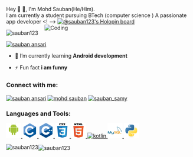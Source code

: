 Hey 🌈 👋, I'm Mohd Sauban(He/Him).<br>
I am currently a student pursuing BTech (computer science )
A passionate app developer
<! <img align="right" alt="Coding" width="400" src="https://cdn.dribbble.com/users/116207/screenshots/384914/programmer.gif"> -->
[![@sauban123's Holopin board](https://holopin.me/sauban123)](https://holopin.io/@sauban123)

<p align="left"> <img src="https://komarev.com/ghpvc/?username=sauban123&label=Profile%20views&color=0e75b6&style=flat" alt="sauban123" /> </p>

<p align="left"> <a href="https://twitter.com/sauban ansari" target="blank"><img src="https://img.shields.io/twitter/follow/sauban ansari?logo=twitter&style=for-the-badge" alt="sauban ansari" /></a> </p>

- 🌱 I’m currently learning **Android development**

- ⚡ Fun fact **i am funny**

<h3 align="left">Connect with me:</h3>
<p align="left">
<a href="https://twitter.com/sauban ansari" target="blank"><img align="center" src="https://raw.githubusercontent.com/rahuldkjain/github-profile-readme-generator/master/src/images/icons/Social/twitter.svg" alt="sauban ansari" height="30" width="40" /></a>
<a href="https://linkedin.com/in/mohd sauban" target="blank"><img align="center" src="https://raw.githubusercontent.com/rahuldkjain/github-profile-readme-generator/master/src/images/icons/Social/linked-in-alt.svg" alt="mohd sauban" height="30" width="40" /></a>
<a href="https://instagram.com/sauban_samy" target="blank"><img align="center" src="https://raw.githubusercontent.com/rahuldkjain/github-profile-readme-generator/master/src/images/icons/Social/instagram.svg" alt="sauban_samy" height="30" width="40" /></a>
<!-- <a href="https://www.codechef.com/users/mohd_sauban" target="blank"><img align="center" src="https://cdn.jsdelivr.net/npm/simple-icons@3.1.0/icons/codechef.svg" alt="mohd_sauban" height="30" width="40" /></a> -->
<!-- <a href="https://www.hackerrank.com/q_2022_23_36" target="blank"><img align="center" src="https://raw.githubusercontent.com/rahuldkjain/github-profile-readme-generator/master/src/images/icons/Social/hackerrank.svg" alt="q_2022_23_36" height="30" width="40" /></a> -->
<!-- <a href="https://www.leetcode.com/mosauban88" target="blank"><img align="center" src="https://raw.githubusercontent.com/rahuldkjain/github-profile-readme-generator/master/src/images/icons/Social/leet-code.svg" alt="mosauban88" height="30" width="40" /></a>
<a href="https://auth.geeksforgeeks.org/user/mosauban" target="blank"><img align="center" src="https://raw.githubusercontent.com/rahuldkjain/github-profile-readme-generator/master/src/images/icons/Social/geeks-for-geeks.svg" alt="mosauban" height="30" width="40" /></a> -->
</p>

<h3 align="left">Languages and Tools:</h3>
<p align="left"> <a href="https://developer.android.com" target="_blank" rel="noreferrer"> <img src="https://raw.githubusercontent.com/devicons/devicon/master/icons/android/android-original-wordmark.svg" alt="android" width="40" height="40"/> </a> <a href="https://www.cprogramming.com/" target="_blank" rel="noreferrer"> <img src="https://raw.githubusercontent.com/devicons/devicon/master/icons/c/c-original.svg" alt="c" width="40" height="40"/> </a> <a href="https://www.w3schools.com/cpp/" target="_blank" rel="noreferrer"> <img src="https://raw.githubusercontent.com/devicons/devicon/master/icons/cplusplus/cplusplus-original.svg" alt="cplusplus" width="40" height="40"/> </a> <a href="https://www.w3schools.com/css/" target="_blank" rel="noreferrer"> <img src="https://raw.githubusercontent.com/devicons/devicon/master/icons/css3/css3-original-wordmark.svg" alt="css3" width="40" height="40"/> </a> <a href="https://www.w3.org/html/" target="_blank" rel="noreferrer"> <img src="https://raw.githubusercontent.com/devicons/devicon/master/icons/html5/html5-original-wordmark.svg" alt="html5" width="40" height="40"/> </a> <a href="https://kotlinlang.org" target="_blank" rel="noreferrer"> <img src="https://www.vectorlogo.zone/logos/kotlinlang/kotlinlang-icon.svg" alt="kotlin" width="40" height="40"/> </a> <a href="https://www.mysql.com/" target="_blank" rel="noreferrer"> <img src="https://raw.githubusercontent.com/devicons/devicon/master/icons/mysql/mysql-original-wordmark.svg" alt="mysql" width="40" height="40"/> </a> <a href="https://www.python.org" target="_blank" rel="noreferrer"> <img src="https://raw.githubusercontent.com/devicons/devicon/master/icons/python/python-original.svg" alt="python" width="40" height="40"/> </a> </p>

<p><img align="left" src="https://github-readme-stats.vercel.app/api/top-langs?username=sauban123&show_icons=true&locale=en&layout=compact" alt="sauban123" /></p>


<p><img align="center" src="https://github-readme-streak-stats.herokuapp.com/?user=sauban123&" alt="sauban123" /></p>
